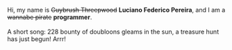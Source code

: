 Hi, my name is ~~Guybrush Threepwood~~ **Luciano Federico Pereira**, and I am a ~~wannabe pirate~~ **programmer**.<br><br>A short song: 228 bounty of doubloons gleams in the sun, a treasure hunt has just begun! Arrr!
